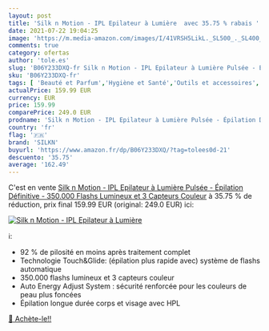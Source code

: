 ```yaml
---
layout: post
title: 'Silk n Motion - IPL Epilateur à Lumière  avec 35.75 % rabais '
date: 2021-07-22 19:04:25
image: 'https://m.media-amazon.com/images/I/41VRSH5LikL._SL500_._SL400_.jpg'
comments: true
category: ofertas
author: 'tole.es'
slug: 'B06Y233DXQ-fr Silk n Motion - IPL Epilateur à Lumière Pulsée - Épilation...'
sku: 'B06Y233DXQ-fr'
tags: [ 'Beauté et Parfum','Hygiène et Santé','Outils et accessoires','Rasage et Épilation','silkn','Épilateurs à lumière pulsée','Épilation','Épilation à lumière pulsée', ]
actualPrice: 159.99 EUR
currency: EUR
price: 159.99
comparePrice: 249.0 EUR
prodname: 'Silk n Motion - IPL Epilateur à Lumière Pulsée - Épilation Définitive - 350.000 Flashs Lumineux et 3 Capteurs Couleur'
country: 'fr'
flag: '🇫🇷'
brand: 'SILKN'
buyurl: 'https://www.amazon.fr/dp/B06Y233DXQ/?tag=tolees0d-21'
descuento: '35.75'
average: '162.49'
---
```


C'est en vente [Silk n Motion - IPL Epilateur à Lumière Pulsée - Épilation Définitive - 350.000 Flashs Lumineux et 3 Capteurs Couleur](https://www.amazon.fr/dp/B06Y233DXQ/?tag=tolees0d-21)  à  35.75 % de réduction, prix final  159.99 EUR (original: 249.0 EUR) ici:

[![Silk n Motion - IPL Epilateur à Lumière ](https://m.media-amazon.com/images/I/41VRSH5LikL._SL500_._SL400_.jpg)](https://www.amazon.fr/dp/B06Y233DXQ/?tag=tolees0d-21)

ℹ️:

- 92 % de pilosité en moins après traitement complet
- Technologie Touch&Glide: (épilation plus rapide avec) système de flashs automatique
- 350.000 flashs lumineux et 3 capteurs couleur
- Auto Energy Adjust System : sécurité renforcée pour les couleurs de peau plus foncées
- Épilation longue durée corps et visage avec HPL

[🛒 Achète-le!!](https://www.amazon.fr/dp/B06Y233DXQ/?tag=tolees0d-21)
